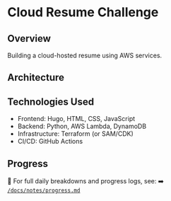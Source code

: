 # Cloud Resume Challenge

## Overview
Building a cloud-hosted resume using AWS services.

## Architecture


## Technologies Used
- Frontend: Hugo, HTML, CSS, JavaScript
- Backend: Python, AWS Lambda, DynamoDB
- Infrastructure: Terraform (or SAM/CDK)
- CI/CD: GitHub Actions

## Progress

📌 For full daily breakdowns and progress logs, see:
➡️ [`/docs/notes/progress.md`](docs/notes/progress.md)

